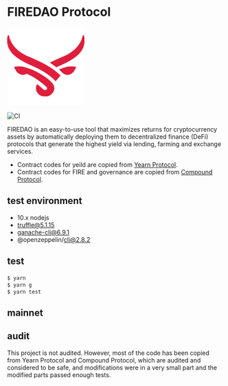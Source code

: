 # FIREDAO Protocol

![logo](https://github.com/FIREDAO/firedao-protocol/raw/main/logo_180.png)

![CI](https://github.com/FIREDAO/firedao-protocol/workflows/CI/badge.svg)

FIREDAO is an easy-to-use tool that maximizes returns for cryptocurrency assets by automatically deploying them to decentralized finance (DeFi) protocols that generate the highest yield via lending, farming and exchange services.

- Contract codes for yeild are copied from [Yearn Protocol](https://github.com/iearn-finance/yearn-protocol). 
- Contract codes for FIRE and governance are copied from [Compound Protocol](https://github.com/compound-finance/compound-protocol).


## test environment
- 10.x nodejs
- truffle@5.1.15
- ganache-cli@6.9.1
- @openzeppelin/cli@2.8.2


## test
```console
$ yarn
$ yarn g
$ yarn test
```


## mainnet



## audit
This project is not audited. However, most of the code has been copied from Yearn Protocol and Compound Protocol, which are audited and considered to be safe, and modifications were in a very small part and the modified parts passed enough tests.




